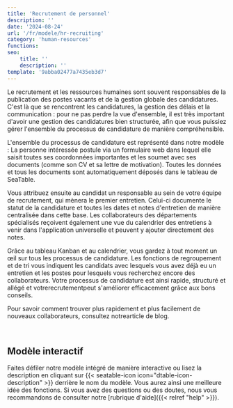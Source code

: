 ```yaml
---
title: 'Recrutement de personnel'
description: ''
date: '2024-08-24'
url: '/fr/modele/hr-recruiting'
category: 'human-resources'
functions:
seo:
    title: ''
    description: ''
template: '9abba02477a7435eb3d7'
---
```


Le recrutement et les ressources humaines sont souvent responsables de la publication des postes vacants et de la gestion globale des candidatures. C'est là que se rencontrent les candidatures, la gestion des délais et la communication : pour ne pas perdre la vue d'ensemble, il est très important d'avoir une gestion des candidatures bien structurée, afin que vous puissiez gérer l'ensemble du processus de candidature de manière compréhensible.

L'ensemble du processus de candidature est représenté dans notre modèle : La personne intéressée postule via un formulaire web dans lequel elle saisit toutes ses coordonnées importantes et les soumet avec ses documents (comme son CV et sa lettre de motivation). Toutes les données et tous les documents sont automatiquement déposés dans le tableau de SeaTable.

Vous attribuez ensuite au candidat un responsable au sein de votre équipe de recrutement, qui mènera le premier entretien. Celui-ci documente le statut de la candidature et toutes les dates et notes d'entretien de manière centralisée dans cette base. Les collaborateurs des départements spécialisés reçoivent également une vue du calendrier des entretiens à venir dans l'application universelle et peuvent y ajouter directement des notes.

Grâce au tableau Kanban et au calendrier, vous gardez à tout moment un œil sur tous les processus de candidature. Les fonctions de regroupement et de tri vous indiquent les candidats avec lesquels vous avez déjà eu un entretien et les postes pour lesquels vous recherchez encore des collaborateurs. Votre processus de candidature est ainsi rapide, structuré et allégé et votrerecrutementpeut s'améliorer efficacement grâce aux bons conseils.

Pour savoir comment trouver plus rapidement et plus facilement de nouveaux collaborateurs, consultez notrearticle de blog.

​

## Modèle interactif

Faites défiler notre modèle intégré de manière interactive ou lisez la description en cliquant sur {{< seatable-icon icon="dtable-icon-description" >}} derrière le nom du modèle. Vous aurez ainsi une meilleure idée des fonctions. Si vous avez des questions ou des doutes, nous vous recommandons de consulter notre [rubrique d'aide]({{< relref "help" >}}).

​

​
